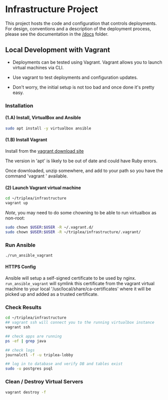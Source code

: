# Infrastructure Project

This project hosts the code and configuration that controls
deployments. For design, conventions and a description of
the deployment process, please see the documentation in
 the [/docs](/docs) folder.

## Local Development with Vagrant

- Deployments can be tested using Vagrant. Vagrant allows you to launch
virtual machines via CLI.

- Use vagrant to test deployments and configuration updates.

- Don't worry, the initial setup is not too bad and once done it's pretty easy.

### Installation

#### (1.A) Install, VirtualBox and Ansible

```bash
sudo apt install -y virtualbox ansible
```

#### (1.B) Install Vagrant

Install from the [vagrant download site](https://www.vagrantup.com/downloads.html)

The version in 'apt' is likely to be out of date and could have Ruby errors.

Once downloaded, unzip somewhere, and add to your path so you have
the command 'vagrant ' available.

#### (2) Launch Vagrant virtual machine

```bash
cd ~/triplea/infrastructure
vagrant up
```

*Note*, you may need to do some chowning to be able to run virtualbox as non-root:

```bash
sudo chown $USER:$USER -R ~/.vagrant.d/
sudo chown $USER:$USER -R ~/triplea/infrastructure/.vagrant/
```

### Run Ansible

```bash
./run_ansible_vagrant
```

#### HTTPS Config

Ansible will setup a self-signed certificate to be used by nginx.
`run_ansible_vagrant` will symlink this certificate from the vagrant virtual
machine to your local '/usr/local/share/ca-certificates' where it will
be picked up and added as a trusted certificate.

### Check Results

```bash
cd ~/triplea/infrastructure
## vagrant ssh will connect you to the running virtualbox instance
vagrant ssh

## check apps are running
ps -ef | grep java

## check logs
journalctl -f -u triplea-lobby

## log in to database and verify DB and tables exist
sudo -u postgres psql
```

### Clean / Destroy Virtual Servers

```bash
vagrant destroy -f
```

